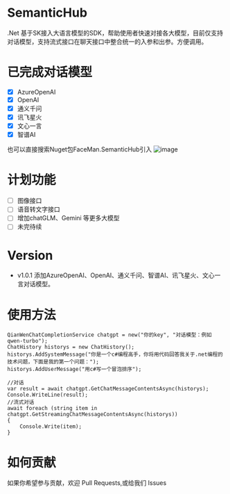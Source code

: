 # SemanticHub
.Net 基于SK接入大语言模型的SDK，帮助使用者快速对接各大模型，目前仅支持对话模型，支持流式接口在聊天接口中整合统一的入参和出参。方便调用。

# 已完成对话模型
 - [x] AzureOpenAI
 - [x] OpenAI
 - [x] 通义千问
 - [x] 讯飞星火
 - [x] 文心一言
 - [x] 智谱AI
  
也可以直接搜索Nuget包FaceMan.SemanticHub引入
![image](https://github.com/faceman0814/SemanticHub/assets/74786133/c27744bb-cd4a-4ec2-9c75-9420d12c4c14)

# 计划功能
 - [ ] 图像接口
 - [ ] 语音转文字接口
 - [ ] 增加chatGLM、Gemini 等更多大模型
 - [ ] 未完待续
# Version
- v1.0.1 添加AzureOpenAI、OpenAI、通义千问、智谱AI、讯飞星火、文心一言对话模型。

# 使用方法
```
QianWenChatCompletionService chatgpt = new("你的key", "对话模型：例如qwen-turbo");
ChatHistory historys = new ChatHistory();
historys.AddSystemMessage("你是一个c#编程高手，你将用代码回答我关于.net编程的技术问题，下面是我的第一个问题：");
historys.AddUserMessage("用c#写一个冒泡排序");

//对话
var result = await chatgpt.GetChatMessageContentsAsync(historys);
Console.WriteLine(result);
//流式对话
await foreach (string item in chatgpt.GetStreamingChatMessageContentsAsync(historys))
{
    Console.Write(item);
}
```

# 如何贡献
如果你希望参与贡献，欢迎 Pull Requests,或给我们 Issues
